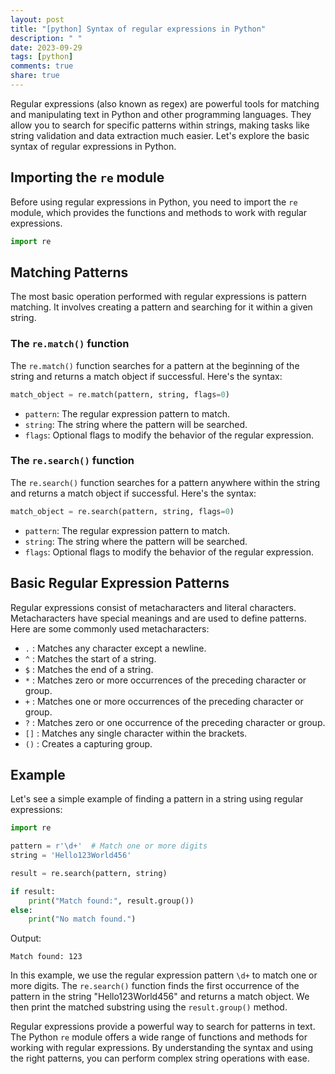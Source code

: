 ```yaml
---
layout: post
title: "[python] Syntax of regular expressions in Python"
description: " "
date: 2023-09-29
tags: [python]
comments: true
share: true
---
```


Regular expressions (also known as regex) are powerful tools for matching and manipulating text in Python and other programming languages. They allow you to search for specific patterns within strings, making tasks like string validation and data extraction much easier. Let's explore the basic syntax of regular expressions in Python.

## Importing the `re` module

Before using regular expressions in Python, you need to import the `re` module, which provides the functions and methods to work with regular expressions.

```python
import re
```

## Matching Patterns

The most basic operation performed with regular expressions is pattern matching. It involves creating a pattern and searching for it within a given string.

### The `re.match()` function

The `re.match()` function searches for a pattern at the beginning of the string and returns a match object if successful. Here's the syntax:

```python
match_object = re.match(pattern, string, flags=0)
```

- `pattern`: The regular expression pattern to match.
- `string`: The string where the pattern will be searched.
- `flags`: Optional flags to modify the behavior of the regular expression.

### The `re.search()` function

The `re.search()` function searches for a pattern anywhere within the string and returns a match object if successful. Here's the syntax:

```python
match_object = re.search(pattern, string, flags=0)
```

- `pattern`: The regular expression pattern to match.
- `string`: The string where the pattern will be searched.
- `flags`: Optional flags to modify the behavior of the regular expression.

## Basic Regular Expression Patterns

Regular expressions consist of metacharacters and literal characters. Metacharacters have special meanings and are used to define patterns. Here are some commonly used metacharacters:

- `.` : Matches any character except a newline.
- `^` : Matches the start of a string.
- `$` : Matches the end of a string.
- `*` : Matches zero or more occurrences of the preceding character or group.
- `+` : Matches one or more occurrences of the preceding character or group.
- `?` : Matches zero or one occurrence of the preceding character or group.
- `[]` : Matches any single character within the brackets.
- `()` : Creates a capturing group.

## Example

Let's see a simple example of finding a pattern in a string using regular expressions:

```python
import re

pattern = r'\d+'  # Match one or more digits
string = 'Hello123World456'

result = re.search(pattern, string)

if result:
    print("Match found:", result.group())
else:
    print("No match found.")
```

Output:
```
Match found: 123
```

In this example, we use the regular expression pattern `\d+` to match one or more digits. The `re.search()` function finds the first occurrence of the pattern in the string "Hello123World456" and returns a match object. We then print the matched substring using the `result.group()` method.

Regular expressions provide a powerful way to search for patterns in text. The Python `re` module offers a wide range of functions and methods for working with regular expressions. By understanding the syntax and using the right patterns, you can perform complex string operations with ease.